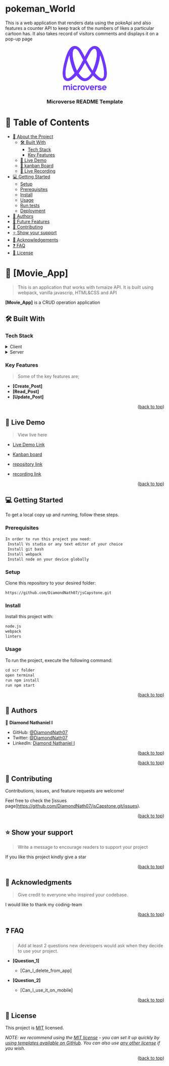 

# pokeman_World
This is a web application that renders data using the pokeApi and also features a counter API to keep track of the numbers of likes a particular cartoon has. It also takes record of visitors comments and displays it on a pop-up page

<a name="readme-top"></a>

<div align="center">

  <img src="./imgs/murple_logo.png" alt="logo" width="140"  height="auto" />
  <br/>

  <h3><b>Microverse README Template</b></h3>

</div>

<!-- TABLE OF CONTENTS -->

# 📗 Table of Contents

- [📖 About the Project](#about-project)
  - [🛠 Built With](#built-with)
    - [Tech Stack](#tech-stack)
    - [Key Features](#key-features)
  - [🚀 Live Demo](#live-demo)
  - [🚀 kanban Board](#link)
  - [🚀 Live Recording](#link)
- [💻 Getting Started](#getting-started)
  - [Setup](#setup)
  - [Prerequisites](#prerequisites)
  - [Install](#install)
  - [Usage](#usage)
  - [Run tests](#run-tests)
  - [Deployment](#triangular_flag_on_post-deployment)
- [👥 Authors](#authors)
- [🔭 Future Features](#future-features)
- [🤝 Contributing](#contributing)
- [⭐️ Show your support](#support)
- [🙏 Acknowledgements](#acknowledgements)
- [❓ FAQ](#faq)
- [📝 License](#license)

<!-- PROJECT DESCRIPTION -->

# 📖 [Movie_App] <a name="about-project"></a>

> This is an application that works with tvmaize API. It is built using webpack, vanilla javascrip, HTML&CSS and API

**[Movie_App]** is a CRUD operation application

## 🛠 Built With <a name="built-with"></a>

### Tech Stack <a name="tech-stack"></a>

>

<details>
  <summary>Client</summary>
  <ul>
    <li><a href="https://reactjs.org/">Webpack</a></li>
  </ul>
</details>

<details>
  <summary>Server</summary>
  <ul>
    <li><a href="https://us-central1-js-capstone-backend.cloudfunctions.net/api/">Leaderboard.js</a></li>
  </ul>
</details>

<!-- Features -->

### Key Features <a name="key-features"></a>

> Some of the key features are;

- **[Create_Post]**
- **[Read_Post]**
- **[Update_Post]**

<p align="right">(<a href="#readme-top">back to top</a>)</p>

<!-- LIVE DEMO -->

## 🚀 Live Demo <a name="live-demo"></a>

> View live here


- [Live Demo Link](https://diamondnath07.github.io/jsCapstone/dist/)

- [Kanban board ](https://github.com/users/DiamondNath07/projects/1)
- [repository link ](https://github.com/DiamondNath07/jsCapstone.git)
- [recording link ](https://drive.google.com/drive/folders/13iyevFiwr_6FDyUrbZAmcgc1zdWOHKF_?usp=share_link)

<p align="right">(<a href="#readme-top">back to top</a>)</p>

<!-- GETTING STARTED -->

## 💻 Getting Started <a name="getting-started"></a>

To get a local copy up and running, follow these steps.

### Prerequisites

```
In order to run this project you need:
 Install Vs studio or any text editor of your choice
 Install git bash
 Install webpack
 Install node on your device globally

```

### Setup

Clone this repository to your desired folder:

```
https://github.com/DiamondNath07/jsCapstone.git

```

### Install

Install this project with:

```
node.js
webpack
linters

```

### Usage

To run the project, execute the following command:

```
cd scr folder
open terminal
run npm install
run npm start

```

<p align="right">(<a href="#readme-top">back to top</a>)</p>

<!-- AUTHORS -->

## 👥 Authors <a name="authors"></a>

👤 **Diamond Nathaniel I**

- GitHub: [@DiamondNath07](https://github.com/DiamondNath07)
- Twitter: [@DiamondNath07](https://twitter.com/@diamondNath07)
- LinkedIn: [Diamond Nathaniel I](https://linkedin.com/in/diamond-nathaniel-6b664b245)

<p align="right">(<a href="#readme-top">back to top</a>)</p>

<p align="right">(<a href="#readme-top">back to top</a>)</p>

<!-- CONTRIBUTING -->

## 🤝 Contributing <a name="contributing"></a>

Contributions, issues, and feature requests are welcome!

Feel free to check the [issues page]https://github.com/DiamondNath07/jsCapstone.git/issues).

<p align="right">(<a href="#readme-top">back to top</a>)</p>

<!-- SUPPORT -->

## ⭐️ Show your support <a name="support"></a>

> Write a message to encourage readers to support your project

If you like this project kindly give a star

<p align="right">(<a href="#readme-top">back to top</a>)</p>

<!-- ACKNOWLEDGEMENTS -->

## 🙏 Acknowledgments <a name="acknowledgements"></a>

> Give credit to everyone who inspired your codebase.

I would like to thank my coding-team

<p align="right">(<a href="#readme-top">back to top</a>)</p>

<!-- FAQ (optional) -->

## ❓ FAQ <a name="faq"></a>

> Add at least 2 questions new developers would ask when they decide to use your project.

- **[Question_1]**

  - [Can_I_delete_from_app]

- **[Question_2]**

  - [Can_I_use_it_on_mobile]

<p align="right">(<a href="#readme-top">back to top</a>)</p>

<!-- LICENSE -->

## 📝 License <a name="license"></a>

This project is [MIT](./LICENSE) licensed.

_NOTE: we recommend using the [MIT license](https://choosealicense.com/licenses/mit/) - you can set it up quickly by [using templates available on GitHub](https://docs.github.com/en/communities/setting-up-your-project-for-healthy-contributions/adding-a-license-to-a-repository). You can also use [any other license](https://choosealicense.com/licenses/) if you wish._

<p align="right">(<a href="#readme-top">back to top</a>)</p>

